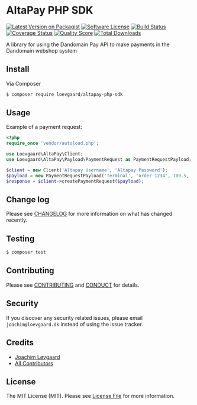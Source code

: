# AltaPay PHP SDK

[![Latest Version on Packagist][ico-version]][link-packagist]
[![Software License][ico-license]](LICENSE.md)
[![Build Status][ico-travis]][link-travis]
[![Coverage Status][ico-scrutinizer]][link-scrutinizer]
[![Quality Score][ico-code-quality]][link-code-quality]
[![Total Downloads][ico-downloads]][link-downloads]

A library for using the Dandomain Pay API to make payments in the Dandomain webshop system

## Install

Via Composer

```bash
$ composer require loevgaard/altapay-php-sdk
```

## Usage

Example of a payment request:

```php
<?php
require_once 'vendor/autoload.php';

use Loevgaard\AltaPay\Client;
use Loevgaard\AltaPay\Payload\PaymentRequest as PaymentRequestPayload;

$client = new Client('Altapay Username', 'Altapay Password');
$payload = new PaymentRequestPayload('Terminal', 'order-1234', 100.5, 'DKK');
$response = $client->createPaymentRequest($payload);
```

## Change log

Please see [CHANGELOG](CHANGELOG.md) for more information on what has changed recently.

## Testing

```bash
$ composer test
```

## Contributing

Please see [CONTRIBUTING](CONTRIBUTING.md) and [CONDUCT](CONDUCT.md) for details.

## Security

If you discover any security related issues, please email `joachim@loevgaard.dk` instead of using the issue tracker.

## Credits

- [Joachim Løvgaard][link-author]
- [All Contributors][link-contributors]

## License

The MIT License (MIT). Please see [License File](LICENSE.md) for more information.

[ico-version]: https://img.shields.io/packagist/v/loevgaard/altapay-php-sdk.svg?style=flat-square
[ico-license]: https://img.shields.io/badge/license-MIT-brightgreen.svg?style=flat-square
[ico-travis]: https://img.shields.io/travis/loevgaard/altapay-php-sdk/master.svg?style=flat-square
[ico-scrutinizer]: https://img.shields.io/scrutinizer/coverage/g/loevgaard/altapay-php-sdk.svg?style=flat-square
[ico-code-quality]: https://img.shields.io/scrutinizer/g/loevgaard/altapay-php-sdk.svg?style=flat-square
[ico-downloads]: https://img.shields.io/packagist/dt/loevgaard/altapay-php-sdk.svg?style=flat-square

[link-packagist]: https://packagist.org/packages/loevgaard/altapay-php-sdk
[link-travis]: https://travis-ci.org/loevgaard/altapay-php-sdk
[link-scrutinizer]: https://scrutinizer-ci.com/g/loevgaard/altapay-php-sdk/code-structure
[link-code-quality]: https://scrutinizer-ci.com/g/loevgaard/altapay-php-sdk
[link-downloads]: https://packagist.org/packages/loevgaard/altapay-php-sdk
[link-author]: https://github.com/loevgaard
[link-contributors]: ../../contributors